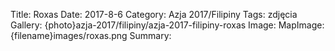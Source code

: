 Title: Roxas
Date: 2017-8-6
Category: Azja 2017/Filipiny
Tags: zdjęcia
Gallery: {photo}azja-2017/filipiny/azja-2017-filipiny-roxas
Image: 
MapImage: {filename}images/roxas.png
Summary: